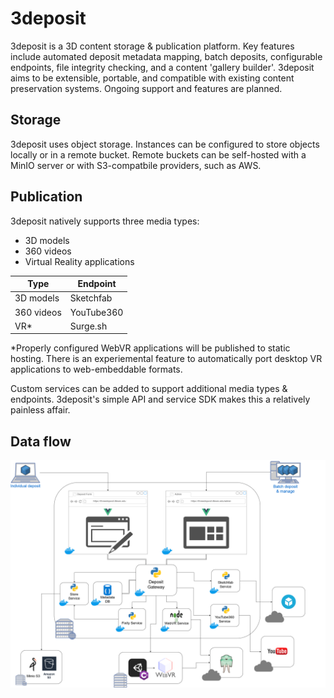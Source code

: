 # 3deposit #
3deposit is a 3D content storage & publication platform. Key features include automated deposit metadata mapping, batch deposits, configurable endpoints, file integrity checking, and a content 'gallery builder'. 3deposit aims to be extensible, portable, and compatible with existing content preservation systems. Ongoing support and features are planned. 

## Storage ##
3deposit uses object storage. Instances can be configured to store objects locally or in a remote bucket. Remote buckets can be self-hosted with a MinIO server or with S3-compatbile providers, such as AWS. 

## Publication ##
3deposit natively supports three media types:
* 3D models 
* 360 videos
* Virtual Reality applications

Type  | Endpoint
------------- | -------------
3D models  | Sketchfab
360 videos  | YouTube360
VR* | Surge.sh

*Properly configured WebVR applications will be published to static hosting. There is an experiemental feature to automatically port desktop VR applications to web-embeddable formats. 

Custom services can be added to support additional media types & endpoints. 3deposit's simple API and service SDK makes this a relatively painless affair. 

## Data flow ##
![3deposit](./docs/3deposit-flow.png)